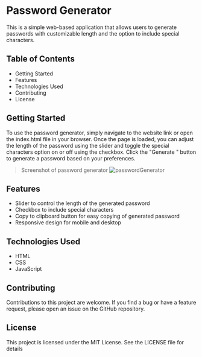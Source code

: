 # Password Generator
This is a simple web-based application that allows users to generate passwords with customizable length and the option to include special characters.

## Table of Contents
- Getting Started
- Features
- Technologies Used
- Contributing
- License

## Getting Started

To use the password generator, simply navigate to the website link or open the index.html file in your browser. Once the page is loaded, you can adjust the length of the password using the slider and toggle the special characters option on or off using the checkbox. Click the "Generate " button to generate a password based on your preferences.

> Screenshot of password generator
![passwordGenerator](https://user-images.githubusercontent.com/92919619/224669418-5f6f78bf-1b77-4a45-937e-eb59d0a777b9.png)

## Features
- Slider to control the length of the generated password
- Checkbox to include special characters
- Copy to clipboard button for easy copying of generated password
- Responsive design for mobile and desktop

## Technologies Used
- HTML
- CSS
- JavaScript

## Contributing
Contributions to this project are welcome. If you find a bug or have a feature request, please open an issue on the GitHub repository.

## License
This project is licensed under the MIT License. See the LICENSE file for details

